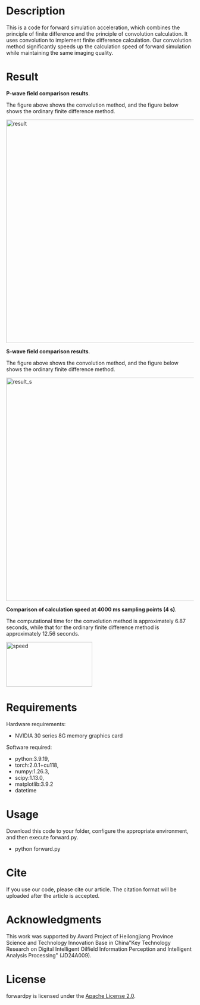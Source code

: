 # Description
This is a code for forward simulation acceleration, which combines the principle of finite difference and the principle of convolution calculation. It uses convolution to implement finite difference calculation. Our convolution method significantly speeds up the calculation speed of forward simulation while maintaining the same imaging quality.

# Result
**P-wave field comparison results**.

The figure above shows the convolution method, and the figure below shows the ordinary finite difference method.

<img width="1000" height="600" alt="result" src="https://github.com/user-attachments/assets/6357435e-110c-48f1-8e66-4ddd7332d7f2" />

**S-wave field comparison results**.

The figure above shows the convolution method, and the figure below shows the ordinary finite difference method.

<img width="1000" height="600" alt="result_s" src="https://github.com/user-attachments/assets/a457b838-ca45-4772-b77e-cd1f2a14d556" />

**Comparison of calculation speed at 4000 ms sampling points (4 s)**.

The computational time for the convolution method is approximately 6.87 seconds, while that for the ordinary finite difference method is approximately 12.56 seconds.

<img width="231" height="120" alt="speed" src="https://github.com/user-attachments/assets/b3e8ea33-777d-4c69-be27-32187de6e4a6" />

# Requirements
Hardware requirements: 
- NVIDIA 30 series 8G memory graphics card

Software required:
- python:3.9.19,
- torch:2.0.1+cu118,
- numpy:1.26.3,
- scipy:1.13.0,
- matplotlib:3.9.2
- datetime
# Usage
Download this code to your folder, configure the appropriate environment, and then execute forward.py.
- python forward.py
  
# Cite
If you use our code, please cite our article.
The citation format will be uploaded after the article is accepted.
# Acknowledgments
This work was supported by Award Project of Heilongjiang Province Science and Technology Innovation Base in China"Key Technology Research on Digital Intelligent Oilfield Information Perception and Intelligent Analysis Processing" (JD24A009).
# License
forwardpy is licensed under the [Apache License 2.0](LICENSE).
